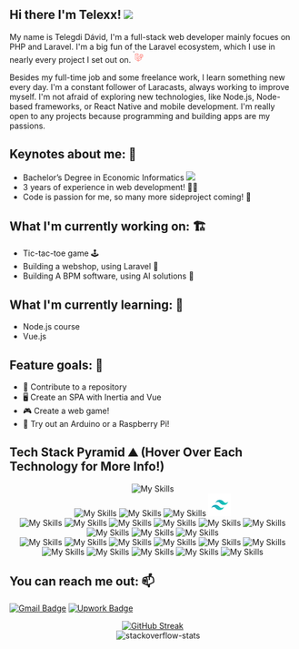 ## Hi there I'm Telexx! <img src="https://media.tenor.com/AUHgwWxTw14AAAAi/dm4uz3-foekoe.gif" width="25">


My name is Telegdi Dávid, I'm a full-stack web developer mainly focues on PHP and Laravel. I'm a big fun of the Laravel ecosystem, which I use in nearly every project I set out on. <svg xmlns="http://www.w3.org/2000/svg" width="20" height="20" fill="none" viewBox="0 0 256 256"><rect width="20" height="20" fill="#242938" rx="60"/><path fill="#FF2D20" fill-rule="evenodd" d="M215.846 78.3138C215.91 78.5572 215.944 78.8083 215.944 79.0605V118.26C215.944 118.763 215.813 119.257 215.565 119.692C215.316 120.128 214.958 120.489 214.528 120.739L182.082 139.681V177.226C182.082 178.248 181.547 179.191 180.673 179.706L112.945 219.241C112.79 219.33 112.621 219.387 112.452 219.448C112.388 219.47 112.329 219.509 112.262 219.527C111.788 219.653 111.291 219.653 110.817 219.527C110.74 219.505 110.669 219.462 110.595 219.434C110.44 219.377 110.278 219.327 110.13 219.241L42.4164 179.706C41.9862 179.455 41.6288 179.094 41.3801 178.659C41.1314 178.224 41.0003 177.729 41 177.226V59.6288C41 59.3715 41.0352 59.1214 41.0986 58.8785C41.1198 58.7963 41.1691 58.7213 41.1973 58.6391C41.2501 58.4891 41.2995 58.3355 41.377 58.1961C41.4298 58.1032 41.5073 58.0282 41.5708 57.9425C41.6518 57.8281 41.7258 57.7102 41.8209 57.6102C41.9019 57.528 42.0076 57.4673 42.0993 57.3959C42.2014 57.3101 42.293 57.2172 42.4093 57.1493H42.4128L76.2714 37.3818C76.7001 37.1317 77.1861 37 77.6807 37C78.1753 37 78.6613 37.1317 79.09 37.3818L112.949 57.1493H112.956C113.068 57.2208 113.164 57.3101 113.266 57.3923C113.357 57.4637 113.459 57.528 113.54 57.6066C113.639 57.7102 113.71 57.8281 113.794 57.9425C113.854 58.0282 113.935 58.1032 113.984 58.1961C114.065 58.339 114.111 58.4891 114.168 58.6391C114.196 58.7213 114.245 58.7963 114.266 58.8821C114.331 59.1255 114.364 59.3766 114.365 59.6288V133.079L142.579 116.606V79.0569C142.579 78.8068 142.614 78.5531 142.678 78.3138C142.703 78.228 142.748 78.153 142.777 78.0708C142.833 77.9208 142.882 77.7672 142.96 77.6278C143.013 77.5349 143.09 77.4599 143.15 77.3742C143.235 77.2598 143.305 77.1419 143.404 77.0419C143.485 76.9597 143.587 76.899 143.679 76.8275C143.784 76.7418 143.876 76.6489 143.989 76.581H143.993L177.855 56.8135C178.283 56.563 178.769 56.4311 179.264 56.4311C179.759 56.4311 180.245 56.563 180.673 56.8135L214.532 76.581C214.652 76.6525 214.743 76.7418 214.849 76.824C214.937 76.8954 215.039 76.9597 215.12 77.0383C215.219 77.1419 215.289 77.2598 215.374 77.3742C215.437 77.4599 215.515 77.5349 215.564 77.6278C215.645 77.7672 215.691 77.9208 215.747 78.0708C215.779 78.153 215.825 78.228 215.846 78.3138H215.846ZM210.3 116.606V84.0086L198.451 90.9253L182.082 100.482V133.079L210.303 116.606H210.3ZM176.441 175.572V142.954L160.34 152.279L114.361 178.888V211.813L176.441 175.572ZM46.6443 64.5769V175.572L108.717 211.81V178.891L76.289 160.281L76.2784 160.274L76.2643 160.267C76.1551 160.203 76.0635 160.11 75.9613 160.031C75.8732 159.96 75.7711 159.903 75.6936 159.824L75.6866 159.814C75.595 159.724 75.5315 159.614 75.454 159.513C75.3835 159.417 75.299 159.335 75.2426 159.235L75.2386 159.224C75.1752 159.117 75.1364 158.988 75.0906 158.867C75.0448 158.76 74.9849 158.66 74.9568 158.545V158.541C74.9216 158.406 74.9145 158.263 74.9004 158.123C74.8863 158.016 74.8581 157.909 74.8581 157.802V157.795V81.0505L58.493 71.49L46.6443 64.5805V64.5769ZM77.6842 43.1624L49.4735 59.6288L77.6772 76.0951L105.884 59.6252L77.6772 43.1624H77.6842ZM92.3551 145.926L108.721 136.373V64.5769L96.8719 71.4936L80.5029 81.0504V152.847L92.3551 145.926ZM179.264 62.5941L151.056 79.0605L179.264 95.5268L207.467 79.0569L179.264 62.5941ZM176.441 100.482L160.072 90.9253L148.224 84.0086V116.606L164.589 126.159L176.441 133.079V100.482ZM111.536 173.94L152.909 149.988L173.591 138.02L145.405 121.564L112.952 140.51L83.3743 157.777L111.536 173.94Z" clip-rule="evenodd"/></svg>

Besides my full-time job and some freelance work, I learn something new every day. I'm a constant follower of Laracasts, always working to improve myself. I'm not afraid of exploring new technologies, like Node.js, Node-based frameworks, or React Native and mobile development. I'm really open to any projects because programming and building apps are my passions.

## Keynotes about me: 📌

- Bachelor’s Degree in Economic Informatics <img src="https://media.tenor.com/0ENB5HuTH0gAAAAi/trophy-beker.gif" width="25">
- 3️ years of experience in web development! 👨‍💻
- Code is passion for me, so many more sideproject coming! 🌱

## What I'm currently working on: 🏗️

- Tic-tac-toe game 🕹️
- Building a webshop, using Laravel 🏪
- Building A BPM software, using AI solutions 🤖

## What I'm currently learning: 📖

- Node.js course
- Vue.js

## Feature goals: 🎯

- 🌟 Contribute to a repository
- 🖥️ Create an SPA with Inertia and Vue
- 🎮 Create a web game!
- 🔌 Try out an Arduino or a Raspberry Pi!

## Tech Stack Pyramid ⛰️ (Hover Over Each Technology for More Info!)

<div>
    <div align="center">
        <img src="https://skillicons.dev/icons?i=laravel&theme=dark" alt="My Skills" width="40px" height="40px" title="Top Tier 🌟 Laravel 🌟 The Most Important Technology in My Stack 🌟 Absolutely GameChanger"/>
    </div>
    <div align="center">
        <img src="https://github.com/user-attachments/assets/3361b981-3236-48a2-a5d4-5699eb109112" alt="My Skills" width="40px" height="40px" title="Tier 2 ⚙️ Livewire ⚙️ The Best What I Can Wish as a Full-Stack Developer"/>
        <img src="https://skillicons.dev/icons?i=alpinejs&theme=dark" alt="My Skills"  width="40px" height="40px" title="Tier 2 ⚙️ Alpine.js ⚙️ With Alpine.js and Livewire, There Are No Limits to My Creativity!"/>
        <img src="https://skillicons.dev/icons?i=vue&theme=dark" alt="My Skills"  width="40px" height="40px" title="Tier 2 ⚙️ Vue.js ⚙️ The Framework I Rely On for Building Dynamic SPAs"/>
        <img src="/assets/tailwindcss.png" alt="My Skills" height="40px" width="40px" title="Tier 2 ⚙️ Tailwind CSS ⚙️ The Foundation of All My Designs"
    </div>
    <div align="center">
        <img src="https://skillicons.dev/icons?i=css&theme=dark" alt="My Skills"  width="40px" height="40px" title="Tier 3 🧱 CSS 🧱 Like a Brick in the House"/>    
        <img src="https://skillicons.dev/icons?i=html&theme=dark" alt="My Skills"  width="40px" height="40px" title="Tier 3 🧱 HTML 🧱 Like a Brick in the House"/>
        <img src="https://skillicons.dev/icons?i=mysql&theme=dark" alt="My Skills"  width="40px" height="40px" title="Tier 3 🧱 MySQL 🧱 Like a Brick in the House"/>
        <img src="https://skillicons.dev/icons?i=js&theme=dark" alt="My Skills"  width="40px" height="40px" title="Tier 3 🧱 JavaScript 🧱 Like a Brick in the House"/>
        <img src="https://skillicons.dev/icons?i=php&theme=dark" alt="My Skills"  width="40px" height="40px" title="Tier 3 🧱 PHP 🧱 Like a Brick in the House"/>
        <img src="https://skillicons.dev/icons?i=github&theme=dark" alt="My Skills"  width="40px" height="40px" title="Tier 3 🧱 GitHub 🧱 Like a Brick in the House"/>
        <img src="https://skillicons.dev/icons?i=phpstorm&theme=dark" alt="My Skills"  width="40px" height="40px" title="Tier 3 🧱 PHPStorm 🧱 Like a Brick in the House"/>
        <img src="https://skillicons.dev/icons?i=windows&theme=dark" alt="My Skills"  width="40px" height="40px" title="Tier 3 🧱 Windows 🧱 Like a Brick in the House"/>
         <img src="https://skillicons.dev/icons?i=docker&theme=dark" alt="My Skills"  width="40px" height="40px" title="Tier 3 🧱 Docker 🧱 Like a Brick in the House"/>
    </div>
    <div align="center">
        <img src="https://skillicons.dev/icons?i=react&theme=dark" alt="My Skills"  width="40px" height="40px" title="Tier 4 🛠️ React 🛠️ Useful Knowledge for Special Situations"/>
        <img src="https://skillicons.dev/icons?i=arch&theme=dark" alt="My Skills"  width="40px" height="40px" title="Tier 4 🛠️ Arch Linux 🛠️ Useful Knowledge for Special Situations"/>
        <img src="https://skillicons.dev/icons?i=bootstrap&theme=dark" alt="My Skills"  width="40px" height="40px" title="Tier 4 🛠️ Bootstrap 🛠️ Useful Knowledge for Special Situations"/>
        <img src="https://skillicons.dev/icons?i=stackoverflow&theme=dark" alt="My Skills"  width="40px" height="40px" title="Tier 4 🛠️ StackoverFlow 🛠️ Useful Knowledge for Special Situations"/>
        <img src="https://skillicons.dev/icons?i=cs&theme=dark" alt="My Skills"  width="40px" height="40px" title="Tier 4 🛠️ C# 🛠️ Useful Knowledge for Special Situations"/>
        <img src="https://skillicons.dev/icons?i=linux&theme=dark" alt="My Skills"  width="40px" height="40px" title="Tier 4 🛠️ Linux 🛠️ Useful Knowledge for Special Situations"/>
        <img src="https://skillicons.dev/icons?i=c&theme=dark" alt="My Skills"  width="40px" height="40px" title="Tier 4 🛠️ C 🛠️ Useful Knowledge for Special Situations"/>
        <img src="https://skillicons.dev/icons?i=nodejs&theme=dark" alt="My Skills"  width="40px" height="40px" title="Tier 4 🛠️ NodeJs 🛠️ Useful Knowledge for Special Situations"/>
        <img src="https://skillicons.dev/icons?i=npm&theme=dark" alt="My Skills"  width="40px" height="40px" title="Tier 4 🛠️ NPM 🛠️ Useful Knowledge for Special Situations"/>
        <img src="https://skillicons.dev/icons?i=postman&theme=dark" alt="My Skills"  width="40px" height="40px" title="Tier 4 🛠️ Postman 🛠️ Useful Knowledge for Special Situations"/>
        <img src="https://skillicons.dev/icons?i=vscode&theme=dark" alt="My Skills"  width="40px" height="40px" title="Tier 4 🛠️ VSCode 🛠️ Useful Knowledge for Special Situations"/>
    </div>
</div>

## You can reach me out: 📫

[![Gmail Badge](https://img.shields.io/badge/-Gmail-c14438?style=flat-square&logo=Gmail&logoColor=white)](mailto:telegdi.david12@gmail.com)
[![Upwork Badge](https://img.shields.io/badge/Upwork-darkgreen?style=flat-square&logo=Upwork&logoColor=white)](https://www.upwork.com/freelancers/~01f893ba367c73dfa3)

<div align="center">
  <a href="https://git.io/streak-stats">
    <img src="https://streak-stats.demolab.com/?user=Telexx12&exclude_days=Sun%2CSat" alt="GitHub Streak">
  </a>
</div>

<div align="center">
    &nbsp;&nbsp;&nbsp;&nbsp;&nbsp;<img src="https://github-stackoverflow-readme.vercel.app/?userId=19615291" alt="stackoverflow-stats">
</div>
<!--**Telexx12/Telexx12** is a ✨ _special_ ✨ repository because its `README.md` (this file) appears on your GitHub profile.

Here are some ideas to get you started:

- 🔭 I’m currently working on ...
- 🌱 I’m currently learning ...
- 👯 I’m looking to collaborate on ...
- 🤔 I’m looking for help with ...
- 💬 Ask me about ...
-  How to reach me: ...
- 😄 Pronouns: ...
- ⚡ Fun fact: ...
  -->
